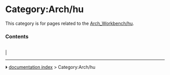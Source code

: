 # Category:Arch/hu
This category is for pages related to the [Arch_Workbench/hu](Arch_Workbench/hu.md).

### Contents

|     |     |     |
| --- | --- | --- |
|



---
⏵ [documentation index](../README.md) > Category:Arch/hu
